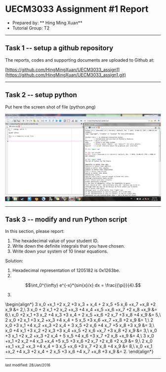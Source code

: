 UECM3033 Assignment #1 Report
========================================================

- Prepared by: ** Hing Ming Xuan**
- Tutorial Group: T2

--------------------------------------------------------

## Task 1 -- setup a github repository

The reports, codes and supporting documents are uploaded to Github at: 

[https://github.com/HingMingXuan/UECM3033_assign1](https://github.com/HingMingXuan/UECM3033_assign1.git)


---------------------------------------------------------

## Task 2 -- setup python

Put here the screen shot of file (python.png)

![python.png](python.png)


------------------------------------------------------------

## Task 3 -- modify and run Python script

In this section, please report:

1. The hexadecimal value of your student ID.
2. Write down the definite integrals that you have chosen.
3. Write down your system of 10 linear equations.

Solution:
1. Hexadecimal representation of 1205182 is 0x1263be.
2. 

$$\int_0^{\infty} e^{-x}*{sin{x}/x} dx = \frac{{\pi}}{4}.$$

3.

\begin{align*}
3 x_0 +x_1 +2 x_2 +3 x_3 + x_4 + 2 x_5 +5 x_6 +x_7 +x_8 +2 x_9 &= 2,\\
3 x_0 + 2 x_1 +2 x_2 +x_3 +4 x_4 +x_5 +x_6 +x_7 +2 x_8 +x_9 &= 6,\\
x_0 +2 x_1 +3 x_2 +4 x_3 +3 x_4 + 2 x_5 +x_6 +2 x_7 +3 x_8 +4 x_9 &= 5,\\
2 x_0 +2 x_1 +3 x_2 +x_3 +4 x_4 + 5 x_5 +3 x_6 +x_7 +x_8 +2 x_9 &= 1,\\
2 x_0 +3 x_1 +4 x_2 +x_3 +2 x_4 + 3 x_5 +2 x_6 +4 x_7 +5 x_8 +3 x_9 &= 3,\\
x_0 +4 x_1 +3 x_2 +2 x_3 +3 x_4 +x_5 +2 x_6 +x_7 +3 x_8 +2 x_9 &= 3,\\
x_0 +3 x_1 +2 x_2 +x_3 +2 x_4 + 5 x_5 +4 x_6 +3 x_7 +2 x_8 +x_9 &= 4,\\
3 x_0 +x_1 +2 x_2 +4 x_3 +x_4 +5 x_5 +3 x_6 +2 x_7 +2 x_8 +2 x_9 &= 9,\\
2 x_0 +x_1 +x_2 +x_3 +4 x_4 + 3 x_5 +x_6 +3 x_7 +2 x_8 +4 x_9 &= 8,\\
x_0 +x_1 +x_2 +4 x_3 +2 x_4 + 2 x_5 +3 x_6 +4 x_7 +x_8 +3 x_9 &= 2.
\end{align*}

-----------------------------------

<sup>last modified: 28/Jan/2016</sup>
